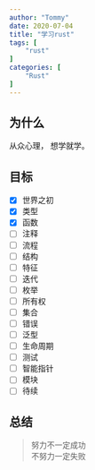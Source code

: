 ```yaml
---
author: "Tommy"
date: 2020-07-04
title: "学习rust"
tags: [
    "rust"
]
categories: [
    "Rust"
]
---
```


## 为什么

从众心理， 想学就学。

## 目标

- [x] 世界之初
- [x] 类型
- [x] 函数
- [ ] 注释
- [ ] 流程
- [ ] 结构
- [ ] 特征
- [ ] 迭代
- [ ] 枚举
- [ ] 所有权
- [ ] 集合
- [ ] 错误
- [ ] 泛型
- [ ] 生命周期
- [ ] 测试
- [ ] 智能指针
- [ ] 模块
- [ ] 待续

## 总结

> 努力不一定成功  
> 不努力一定失败
